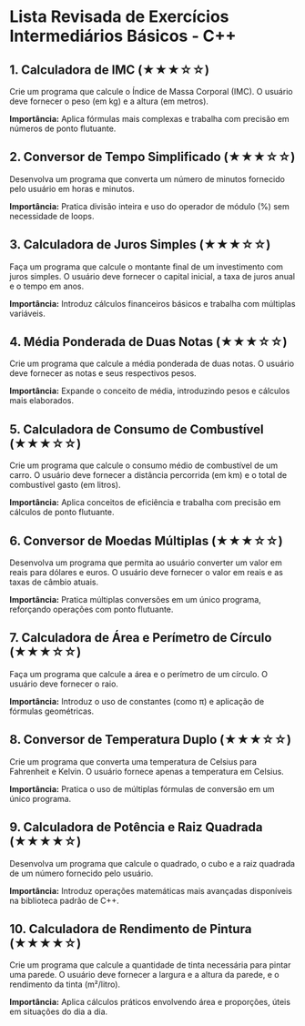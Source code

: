 # Lista Revisada de Exercícios Intermediários Básicos - C++

## 1. Calculadora de IMC (★★★☆☆)
Crie um programa que calcule o Índice de Massa Corporal (IMC). O usuário deve fornecer o peso (em kg) e a altura (em metros).

**Importância:** Aplica fórmulas mais complexas e trabalha com precisão em números de ponto flutuante.

## 2. Conversor de Tempo Simplificado (★★★☆☆)
Desenvolva um programa que converta um número de minutos fornecido pelo usuário em horas e minutos.

**Importância:** Pratica divisão inteira e uso do operador de módulo (%) sem necessidade de loops.

## 3. Calculadora de Juros Simples (★★★☆☆)
Faça um programa que calcule o montante final de um investimento com juros simples. O usuário deve fornecer o capital inicial, a taxa de juros anual e o tempo em anos.

**Importância:** Introduz cálculos financeiros básicos e trabalha com múltiplas variáveis.

## 4. Média Ponderada de Duas Notas (★★★☆☆)
Crie um programa que calcule a média ponderada de duas notas. O usuário deve fornecer as notas e seus respectivos pesos.

**Importância:** Expande o conceito de média, introduzindo pesos e cálculos mais elaborados.

## 5. Calculadora de Consumo de Combustível (★★★☆☆)
Crie um programa que calcule o consumo médio de combustível de um carro. O usuário deve fornecer a distância percorrida (em km) e o total de combustível gasto (em litros).

**Importância:** Aplica conceitos de eficiência e trabalha com precisão em cálculos de ponto flutuante.

## 6. Conversor de Moedas Múltiplas (★★★☆☆)
Desenvolva um programa que permita ao usuário converter um valor em reais para dólares e euros. O usuário deve fornecer o valor em reais e as taxas de câmbio atuais.

**Importância:** Pratica múltiplas conversões em um único programa, reforçando operações com ponto flutuante.

## 7. Calculadora de Área e Perímetro de Círculo (★★★☆☆)
Faça um programa que calcule a área e o perímetro de um círculo. O usuário deve fornecer o raio.

**Importância:** Introduz o uso de constantes (como π) e aplicação de fórmulas geométricas.

## 8. Conversor de Temperatura Duplo (★★★☆☆)
Crie um programa que converta uma temperatura de Celsius para Fahrenheit e Kelvin. O usuário fornece apenas a temperatura em Celsius.

**Importância:** Pratica o uso de múltiplas fórmulas de conversão em um único programa.

## 9. Calculadora de Potência e Raiz Quadrada (★★★★☆)
Desenvolva um programa que calcule o quadrado, o cubo e a raiz quadrada de um número fornecido pelo usuário.

**Importância:** Introduz operações matemáticas mais avançadas disponíveis na biblioteca padrão de C++.

## 10. Calculadora de Rendimento de Pintura (★★★★☆)
Crie um programa que calcule a quantidade de tinta necessária para pintar uma parede. O usuário deve fornecer a largura e a altura da parede, e o rendimento da tinta (m²/litro).

**Importância:** Aplica cálculos práticos envolvendo área e proporções, úteis em situações do dia a dia.
